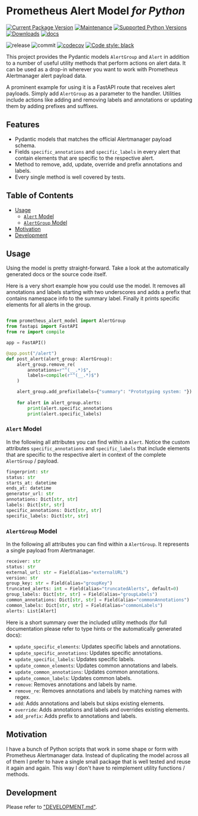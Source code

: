 <!-- omit in toc -->
# Prometheus Alert Model *for Python*

[![Current Package Version](https://badge.fury.io/py/prometheus-alert-model.svg)](https://pypi.python.org/pypi/prometheus-alert-model)
[![Maintenance](https://img.shields.io/badge/maintained%3F-yes-green.svg)](https://GitHub.com/Naereen/StrapDown.js/graphs/commit-activity)
[![Supported Python Versions](https://img.shields.io/pypi/pyversions/prometheus-alert-model.svg)](https://pypi.python.org/pypi/prometheus-alert-model)
[![Downloads](https://pepy.tech/badge/prometheus-alert-model/month)](https://pepy.tech/project/prometheus-alert-model/month)
[![docs](https://img.shields.io/badge/docs-here-blue)](https://trallnag.github.io/prometheus-alert-model-for-python/)

![release](https://github.com/trallnag/prometheus-alert-model-for-python/workflows/release/badge.svg)
![commit](https://github.com/trallnag/prometheus-alert-model-for-python/workflows/commit/badge.svg)
[![codecov](https://codecov.io/gh/trallnag/prometheus-alert-model-for-python/branch/master/graph/badge.svg)](https://codecov.io/gh/trallnag/prometheus-alert-model-for-python)
[![Code style: black](https://img.shields.io/badge/code%20style-black-000000.svg)](https://github.com/psf/black)

This project provides the Pydantic models `AlertGroup` and `Alert` in addition
to a number of useful utility methods that perform actions on alert data. It can
be used as a drop-in wherever you want to work with Prometheus Alertmanager
alert payload data.

A prominent example for using it is a FastAPI route that receives alert payloads.
Simply add `AlertGroup` as a parameter to the handler. Utilities include
actions like adding and removing labels and annotations or updating them by
adding prefixes and suffixes.

<!-- omit in toc -->
## Features

- Pydantic models that matches the official Alertmanager payload schema.
- Fields `specific_annotations` and `specific_labels` in every alert that
    contain elements that are specific to the respective alert.
- Method to remove, add, update, override and prefix annotations and labels.
- Every single method is well covered by tests.

<!-- omit in toc -->
## Table of Contents

- [Usage](#usage)
  - [`Alert` Model](#alert-model)
  - [`AlertGroup` Model](#alertgroup-model)
- [Motivation](#motivation)
- [Development](#development)

## Usage

Using the model is pretty straight-forward. Take a look at the automatically
generated docs or the source code itself. 

Here is a very short example how you could use the model. It removes all
annotations and labels starting with two underscores and adds a prefix that
contains namespace info to the summary label. Finally it prints specific
elements for all alerts in the group.

```python

from prometheus_alert_model import AlertGroup
from fastapi import FastAPI
from re import compile

app = FastAPI()

@app.post("/alert")
def post_alert(alert_group: AlertGroup):
    alert_group.remove_re(
        annotations=r"^(__.*)$",
        labels=compile(r"^(__.*)$")
    )

    alert_group.add_prefix(labels={"summary": "Prototyping system: "})
    
    for alert in alert_group.alerts:
        print(alert.specific_annotations
        print(alert.specific_labels)
```

### `Alert` Model

In the following all attributes you can find within a `Alert`. Notice
the custom attributes `specific_annotations` and `specific_labels` that
include elements that are specific to the respective alert in context of the
complete `AlertGroup` / payload.

```python
fingerprint: str
status: str
starts_at: datetime
ends_at: datetime
generator_url: str
annotations: Dict[str, str]
labels: Dict[str, str]
specific_annotations: Dict[str, str]
specific_labels: Dict[str, str]
```

### `AlertGroup` Model

In the following all attributes you can find within a `AlertGroup`. It
represents a single payload from Alertmanager.

```python
receiver: str
status: str
external_url: str = Field(alias="externalURL")
version: str
group_key: str = Field(alias="groupKey")
truncated_alerts: int = Field(alias="truncatedAlerts", default=0)
group_labels: Dict[str, str] = Field(alias="groupLabels")
common_annotations: Dict[str, str] = Field(alias="commonAnnotations")
common_labels: Dict[str, str] = Field(alias="commonLabels")
alerts: List[Alert]
```

Here is a short summary over the included utility methods (for full
documentation please refer to type hints or the automatically generated docs):

- `update_specific_elements`: Updates specific labels and annotations.
- `update_specific_annotations`: Updates specific annotations.
- `update_specific_labels`: Updates specific labels.
- `update_common_elements`: Updates common annotations and labels.
- `update_common_annotations`: Updates common annotations.
- `update_common_labels`: Updates common labels.
- `remove`: Removes annotations and labels by name.
- `remove_re`: Removes annotations and labels by matching names with regex.
- `add`: Adds annotations and labels but skips existing elements.
- `override`: Adds annotations and labels and overrides existing elements.
- `add_prefix`: Adds prefix to annotations and labels.

## Motivation

I have a bunch of Python scripts that work in some shape or form with Prometheus
Alertmanager data. Instead of duplicating the model across all of them I prefer
to have a single small package that is well tested and reuse it again and again.
This way I don't have to reimplement utility functions / methods.

## Development

Please refer to ["DEVELOPMENT.md"](DEVELOPMENT.md).
